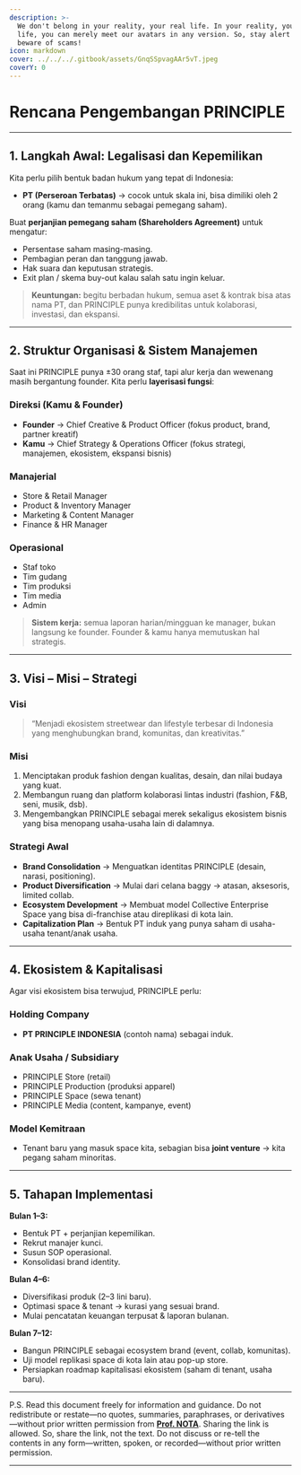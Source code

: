```yaml
---
description: >-
  We don't belong in your reality, your real life. In your reality, your real
  life, you can merely meet our avatars in any version. So, stay alert and
  beware of scams!
icon: markdown
cover: ../../../.gitbook/assets/GnqSSpvagAAr5vT.jpeg
coverY: 0
---
```


# Rencana Pengembangan PRINCIPLE

---

## 1. Langkah Awal: Legalisasi dan Kepemilikan

Kita perlu pilih bentuk badan hukum yang tepat di Indonesia:

- **PT (Perseroan Terbatas)** → cocok untuk skala ini, bisa dimiliki oleh 2 orang (kamu dan temanmu sebagai pemegang saham).

Buat **perjanjian pemegang saham (Shareholders Agreement)** untuk mengatur:

- Persentase saham masing-masing.
- Pembagian peran dan tanggung jawab.
- Hak suara dan keputusan strategis.
- Exit plan / skema buy-out kalau salah satu ingin keluar.

> **Keuntungan:** begitu berbadan hukum, semua aset & kontrak bisa atas nama PT, dan PRINCIPLE punya kredibilitas untuk kolaborasi, investasi, dan ekspansi.

---

## 2. Struktur Organisasi & Sistem Manajemen

Saat ini PRINCIPLE punya ±30 orang staf, tapi alur kerja dan wewenang masih bergantung founder. Kita perlu **layerisasi fungsi**:

### Direksi (Kamu & Founder)
- **Founder** → Chief Creative & Product Officer (fokus product, brand, partner kreatif)
- **Kamu** → Chief Strategy & Operations Officer (fokus strategi, manajemen, ekosistem, ekspansi bisnis)

### Manajerial
- Store & Retail Manager
- Product & Inventory Manager
- Marketing & Content Manager
- Finance & HR Manager

### Operasional
- Staf toko
- Tim gudang
- Tim produksi
- Tim media
- Admin

> **Sistem kerja:** semua laporan harian/mingguan ke manager, bukan langsung ke founder. Founder & kamu hanya memutuskan hal strategis.

---

## 3. Visi – Misi – Strategi

### Visi
> “Menjadi ekosistem streetwear dan lifestyle terbesar di Indonesia yang menghubungkan brand, komunitas, dan kreativitas.”

### Misi
1. Menciptakan produk fashion dengan kualitas, desain, dan nilai budaya yang kuat.
2. Membangun ruang dan platform kolaborasi lintas industri (fashion, F&B, seni, musik, dsb).
3. Mengembangkan PRINCIPLE sebagai merek sekaligus ekosistem bisnis yang bisa menopang usaha-usaha lain di dalamnya.

### Strategi Awal
- **Brand Consolidation** → Menguatkan identitas PRINCIPLE (desain, narasi, positioning).
- **Product Diversification** → Mulai dari celana baggy → atasan, aksesoris, limited collab.
- **Ecosystem Development** → Membuat model Collective Enterprise Space yang bisa di-franchise atau direplikasi di kota lain.
- **Capitalization Plan** → Bentuk PT induk yang punya saham di usaha-usaha tenant/anak usaha.

---

## 4. Ekosistem & Kapitalisasi

Agar visi ekosistem bisa terwujud, PRINCIPLE perlu:

### Holding Company
- **PT PRINCIPLE INDONESIA** (contoh nama) sebagai induk.

### Anak Usaha / Subsidiary
- PRINCIPLE Store (retail)
- PRINCIPLE Production (produksi apparel)
- PRINCIPLE Space (sewa tenant)
- PRINCIPLE Media (content, kampanye, event)

### Model Kemitraan
- Tenant baru yang masuk space kita, sebagian bisa **joint venture** → kita pegang saham minoritas.

---

## 5. Tahapan Implementasi

**Bulan 1–3:**
- Bentuk PT + perjanjian kepemilikan.
- Rekrut manajer kunci.
- Susun SOP operasional.
- Konsolidasi brand identity.

**Bulan 4–6:**
- Diversifikasi produk (2–3 lini baru).
- Optimasi space & tenant → kurasi yang sesuai brand.
- Mulai pencatatan keuangan terpusat & laporan bulanan.

**Bulan 7–12:**
- Bangun PRINCIPLE sebagai ecosystem brand (event, collab, komunitas).
- Uji model replikasi space di kota lain atau pop-up store.
- Persiapkan roadmap kapitalisasi ekosistem (saham di tenant, usaha baru).

---

P.S. Read this document freely for information and guidance. Do not redistribute or restate—no quotes, summaries, paraphrases, or derivatives—without prior written permission from [**Prof. NOTA**](https://nota.endhonesa.com/). Sharing the link is allowed. So, share the link, not the text. Do not discuss or re-tell the contents in any form—written, spoken, or recorded—without prior written permission.

---
